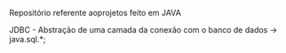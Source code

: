Repositório referente aoprojetos feito em JAVA

JDBC - Abstração de uma camada da conexão com o banco de dados -> java.sql.*;



